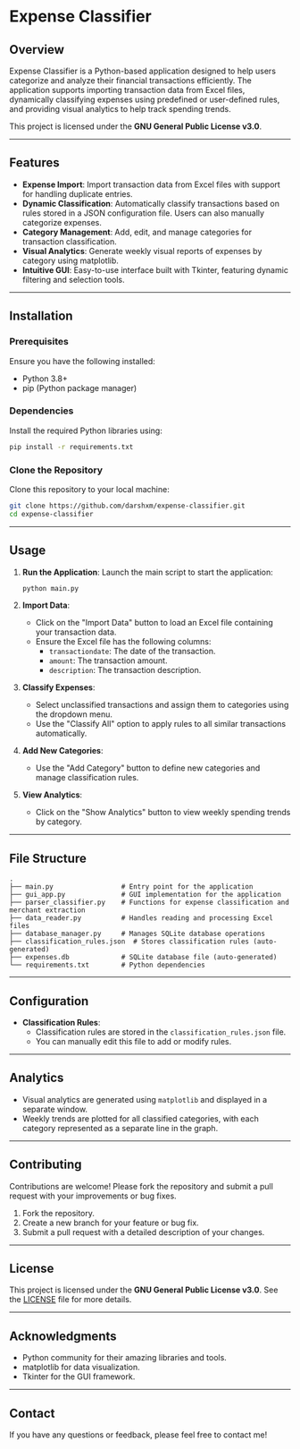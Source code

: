 # Expense Classifier

## Overview
Expense Classifier is a Python-based application designed to help users categorize and analyze their financial transactions efficiently. The application supports importing transaction data from Excel files, dynamically classifying expenses using predefined or user-defined rules, and providing visual analytics to help track spending trends.

This project is licensed under the **GNU General Public License v3.0**.

---

## Features

- **Expense Import**: Import transaction data from Excel files with support for handling duplicate entries.
- **Dynamic Classification**: Automatically classify transactions based on rules stored in a JSON configuration file. Users can also manually categorize expenses.
- **Category Management**: Add, edit, and manage categories for transaction classification.
- **Visual Analytics**: Generate weekly visual reports of expenses by category using matplotlib.
- **Intuitive GUI**: Easy-to-use interface built with Tkinter, featuring dynamic filtering and selection tools.

---

## Installation

### Prerequisites
Ensure you have the following installed:

- Python 3.8+
- pip (Python package manager)

### Dependencies
Install the required Python libraries using:

```bash
pip install -r requirements.txt
```

### Clone the Repository
Clone this repository to your local machine:

```bash
git clone https://github.com/darshxm/expense-classifier.git
cd expense-classifier
```

---

## Usage

1. **Run the Application**:
   Launch the main script to start the application:
   
   ```bash
   python main.py
   ```

2. **Import Data**:
   - Click on the "Import Data" button to load an Excel file containing your transaction data.
   - Ensure the Excel file has the following columns:
     - `transactiondate`: The date of the transaction.
     - `amount`: The transaction amount.
     - `description`: The transaction description.

3. **Classify Expenses**:
   - Select unclassified transactions and assign them to categories using the dropdown menu.
   - Use the "Classify All" option to apply rules to all similar transactions automatically.

4. **Add New Categories**:
   - Use the "Add Category" button to define new categories and manage classification rules.

5. **View Analytics**:
   - Click on the "Show Analytics" button to view weekly spending trends by category.

---

## File Structure

```plaintext
.
├── main.py                 # Entry point for the application
├── gui_app.py              # GUI implementation for the application
├── parser_classifier.py    # Functions for expense classification and merchant extraction
├── data_reader.py          # Handles reading and processing Excel files
├── database_manager.py     # Manages SQLite database operations
├── classification_rules.json  # Stores classification rules (auto-generated)
├── expenses.db             # SQLite database file (auto-generated)
└── requirements.txt        # Python dependencies
```

---

## Configuration

- **Classification Rules**:
  - Classification rules are stored in the `classification_rules.json` file.
  - You can manually edit this file to add or modify rules.

---

## Analytics

- Visual analytics are generated using `matplotlib` and displayed in a separate window.
- Weekly trends are plotted for all classified categories, with each category represented as a separate line in the graph.

---

## Contributing

Contributions are welcome! Please fork the repository and submit a pull request with your improvements or bug fixes.

1. Fork the repository.
2. Create a new branch for your feature or bug fix.
3. Submit a pull request with a detailed description of your changes.

---

## License

This project is licensed under the **GNU General Public License v3.0**. See the [LICENSE](LICENSE) file for more details.

---

## Acknowledgments

- Python community for their amazing libraries and tools.
- matplotlib for data visualization.
- Tkinter for the GUI framework.

---

## Contact

If you have any questions or feedback, please feel free to contact me!

